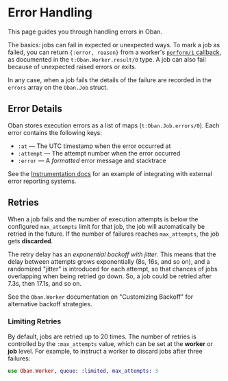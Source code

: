 # Error Handling

This page guides you through handling errors in Oban.

The basics: jobs can fail in expected or unexpected ways. To mark a job as failed, you can return
`{:error, reason}` from a worker's [`perform/1` callback](`c:Oban.Worker.perform/1`), as
documented in the `t:Oban.Worker.result/0` type. A job can also fail because of unexpected raised
errors or exits.

In any case, when a job fails the details of the failure are recorded in the `errors` array on the
`Oban.Job` struct.

## Error Details

Oban stores execution errors as a list of maps (`t:Oban.Job.errors/0`). Each error contains the
following keys:

  * `:at` — The UTC timestamp when the error occurred at
  * `:attempt` — The attempt number when the error occurred
  * `:error` — A *formatted* error message and stacktrace

See the [Instrumentation docs](instrumentation.html) for an example of integrating with external
error reporting systems.

## Retries

When a job fails and the number of execution attempts is below the configured `max_attempts` limit
for that job, the job will automatically be retried in the future. If the number of failures
reaches `max_attempts`, the job gets **discarded**.

The retry delay has an *exponential backoff with jitter*. This means that the delay between
attempts grows exponentially (8s, 16s, and so on), and a randomized "jitter" is introduced for
each attempt, so that chances of jobs overlapping when being retried go down. So, a job could be
retried after 7.3s, then 17.1s, and so on.

See the `Oban.Worker` documentation on "Customizing Backoff" for alternative backoff strategies.

### Limiting Retries

By default, jobs are retried up to 20 times. The number of retries is controlled by the
`:max_attempts` value, which can be set at the **worker** or **job** level. For example, to
instruct a worker to discard jobs after three failures:

```elixir
use Oban.Worker, queue: :limited, max_attempts: 3
```
